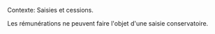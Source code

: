 Contexte: Saisies et cessions.

Les rémunérations ne peuvent faire l'objet d'une saisie conservatoire.